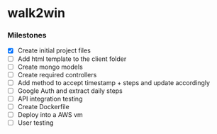 # walk2win

### Milestones

- [x] Create initial project files
- [ ] Add html template to the client folder
- [ ] Create mongo models 
- [ ] Create required controllers 
- [ ] Add method to accept timestamp + steps and update accordingly 
- [ ] Google Auth and extract daily steps 
- [ ] API integration testing
- [ ] Create Dockerfile
- [ ] Deploy into a AWS vm
- [ ] User testing
